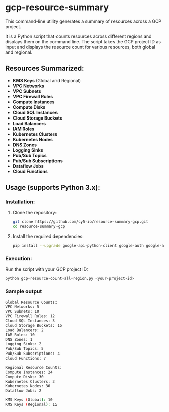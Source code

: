 # gcp-resource-summary

This command-line utility generates a summary of resources across a GCP project.

It is a Python script that counts resources across different regions and displays them on the command line. The script takes the GCP project ID as input and displays the resource count for various resources, both global and regional. 

## Resources Summarized:

- **KMS Keys** (Global and Regional)
- **VPC Networks**
- **VPC Subnets**
- **VPC Firewall Rules**
- **Compute Instances**
- **Compute Disks**
- **Cloud SQL Instances**
- **Cloud Storage Buckets**
- **Load Balancers**
- **IAM Roles**
- **Kubernetes Clusters**
- **Kubernetes Nodes**
- **DNS Zones**
- **Logging Sinks**
- **Pub/Sub Topics**
- **Pub/Sub Subscriptions**
- **Dataflow Jobs**
- **Cloud Functions**

## Usage (supports Python 3.x):

### Installation:

1. Clone the repository:
    ```bash
    git clone https://github.com/cy5-io/resource-summary-gcp.git
    cd resource-summary-gcp
    ```

2. Install the required dependencies:
    ```bash
    pip install --upgrade google-api-python-client google-auth google-auth-httplib2 google-auth-oauthlib
    ```

### Execution:

Run the script with your GCP project ID:
```bash
python gcp-resource-count-all-region.py <your-project-id>
```

### Sample output

```bash
Global Resource Counts:
VPC Networks: 5
VPC Subnets: 10
VPC Firewall Rules: 12
Cloud SQL Instances: 3
Cloud Storage Buckets: 15
Load Balancers: 2
IAM Roles: 10
DNS Zones: 1
Logging Sinks: 2
Pub/Sub Topics: 5
Pub/Sub Subscriptions: 4
Cloud Functions: 7

Regional Resource Counts:
Compute Instances: 24
Compute Disks: 30
Kubernetes Clusters: 3
Kubernetes Nodes: 30
Dataflow Jobs: 2

KMS Keys (Global): 10
KMS Keys (Regional): 15
```
